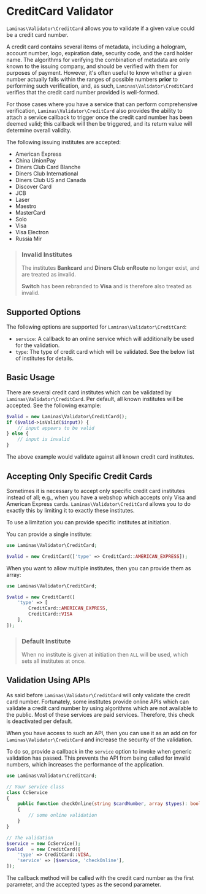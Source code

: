 # CreditCard Validator

`Laminas\Validator\CreditCard` allows you to validate if a given value could be a
credit card number.

A credit card contains several items of metadata, including a hologram, account
number, logo, expiration date, security code, and the card holder name. The
algorithms for verifying the combination of metadata are only known to the
issuing company, and should be verified with them for purposes of payment.
However, it's often useful to know whether a given number actually falls
within the ranges of possible numbers **prior** to performing such verification,
and, as such, `Laminas\Validator\CreditCard` verifies that the credit card number
provided is well-formed.

For those cases where you have a service that can perform comprehensive
verification, `Laminas\Validator\CreditCard` also provides the ability to attach a
service callback to trigger once the credit card number has been deemed valid;
this callback will then be triggered, and its return value will determine
overall validity.

The following issuing institutes are accepted:

- American Express
- China UnionPay
- Diners Club Card Blanche
- Diners Club International
- Diners Club US and Canada
- Discover Card
- JCB
- Laser
- Maestro
- MasterCard
- Solo
- Visa
- Visa Electron
- Russia Mir

<!-- markdownlint-disable-next-line MD001 -->
> ### Invalid Institutes
>
> The institutes **Bankcard** and **Diners Club enRoute** no longer exist, and
> are treated as invalid.
>
> **Switch** has been rebranded to **Visa** and is therefore also treated as
> invalid.

## Supported Options

The following options are supported for `Laminas\Validator\CreditCard`:

- `service`: A callback to an online service which will additionally be used for
  the validation.
- `type`: The type of credit card which will be validated. See the below list of
  institutes for details.

## Basic Usage

There are several credit card institutes which can be validated by
`Laminas\Validator\CreditCard`. Per default, all known institutes will be accepted.
See the following example:

```php
$valid = new Laminas\Validator\CreditCard();
if ($valid->isValid($input)) {
    // input appears to be valid
} else {
    // input is invalid
}
```

The above example would validate against all known credit card institutes.

## Accepting Only Specific Credit Cards

Sometimes it is necessary to accept only specific credit card institutes instead
of all; e.g., when you have a webshop which accepts only Visa and American
Express cards. `Laminas\Validator\CreditCard` allows you to do exactly this by
limiting it to exactly these institutes.

To use a limitation you can provide specific institutes at initiation.

You can provide a single institute:

```php
use Laminas\Validator\CreditCard;

$valid = new CreditCard(['type' => CreditCard::AMERICAN_EXPRESS]);
```

When you want to allow multiple institutes, then you can provide them as array:

```php
use Laminas\Validator\CreditCard;

$valid = new CreditCard([
    'type' => [
        CreditCard::AMERICAN_EXPRESS,
        CreditCard::VISA
    ],
]);
```

> ### Default Institute
>
> When no institute is given at initiation then `ALL` will be used, which sets
> all institutes at once.

## Validation Using APIs

As said before `Laminas\Validator\CreditCard` will only validate the credit card
number. Fortunately, some institutes provide online APIs which can validate a
credit card number by using algorithms which are not available to the public.
Most of these services are paid services. Therefore, this check is deactivated
per default.

When you have access to such an API, then you can use it as an add on for
`Laminas\Validator\CreditCard` and increase the security of the validation.

To do so, provide a callback in the `service` option to invoke when generic validation has passed.
This prevents the API from being called for invalid numbers, which increases the
performance of the application.

```php
use Laminas\Validator\CreditCard;

// Your service class
class CcService
{
    public function checkOnline(string $cardNumber, array $types): bool
    {
        // some online validation
    }
}

// The validation
$service = new CcService();
$valid   = new CreditCard([
    'type' => CreditCard::VISA,
    'service' => [$service, 'checkOnline'],
]);
```

The callback method will be called with the credit card number as the first
parameter, and the accepted types as the second parameter.

